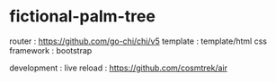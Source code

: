 # fictional-palm-tree

router          : https://github.com/go-chi/chi/v5
template        : template/html
css framework   : bootstrap

development     :
live reload     : https://github.com/cosmtrek/air
